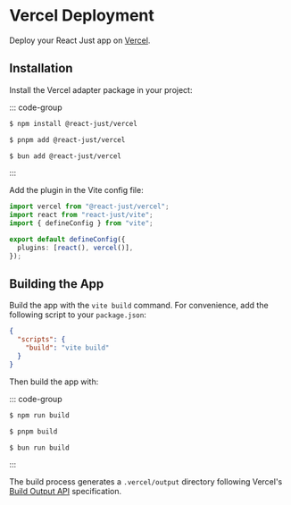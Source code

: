 # Vercel Deployment

Deploy your React Just app on [Vercel](https://vercel.com/).

## Installation

Install the Vercel adapter package in your project:

::: code-group

```bash [npm]
$ npm install @react-just/vercel
```

```bash [pnpm]
$ pnpm add @react-just/vercel
```

```bash [bun]
$ bun add @react-just/vercel
```

:::

Add the plugin in the Vite config file:

```ts [vite.config.ts] {1,6}
import vercel from "@react-just/vercel";
import react from "react-just/vite";
import { defineConfig } from "vite";

export default defineConfig({
  plugins: [react(), vercel()],
});
```

## Building the App

Build the app with the `vite build` command. For convenience, add the following script to your `package.json`:

```json [package.json] {3}
{
  "scripts": {
    "build": "vite build"
  }
}
```

Then build the app with:

::: code-group

```bash [npm]
$ npm run build
```

```bash [pnpm]
$ pnpm build
```

```bash [bun]
$ bun run build
```

:::

The build process generates a `.vercel/output` directory following Vercel's [Build Output API](https://vercel.com/docs/build-output-api) specification.
